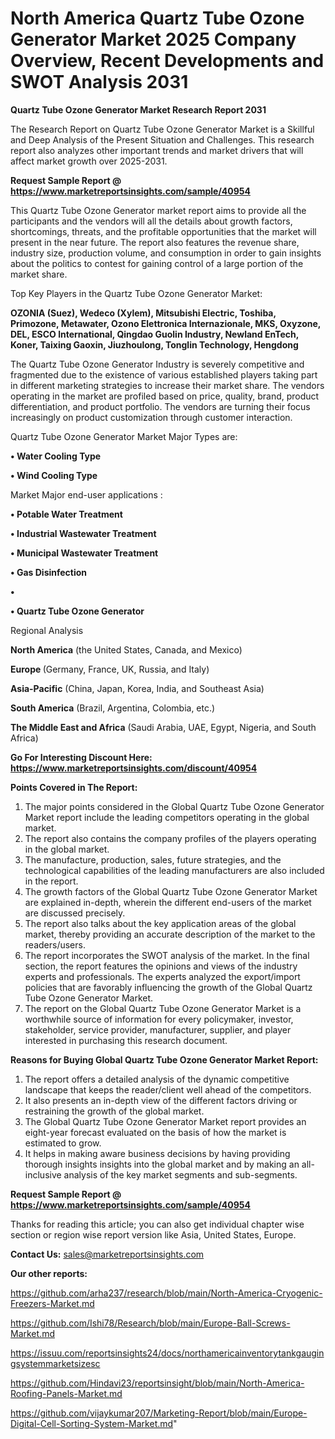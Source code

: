 # North America Quartz Tube Ozone Generator Market 2025 Company Overview, Recent Developments and SWOT Analysis 2031

<strong>Quartz Tube Ozone Generator Market Research Report 2031</strong>

The Research Report on Quartz Tube Ozone Generator Market is a Skillful and Deep Analysis of the Present Situation and Challenges. This research report also analyzes other important trends and market drivers that will affect market growth over 2025-2031.

<strong>Request Sample Report @ <a href=https://www.marketreportsinsights.com/sample/40954>https://www.marketreportsinsights.com/sample/40954</a></strong>

This Quartz Tube Ozone Generator market report aims to provide all the participants and the vendors will all the details about growth factors, shortcomings, threats, and the profitable opportunities that the market will present in the near future. The report also features the revenue share, industry size, production volume, and consumption in order to gain insights about the politics to contest for gaining control of a large portion of the market share.

Top Key Players in the Quartz Tube Ozone Generator Market:

<strong>OZONIA (Suez), Wedeco (Xylem), Mitsubishi Electric, Toshiba, Primozone, Metawater, Ozono Elettronica Internazionale, MKS, Oxyzone, DEL, ESCO lnternational, Qingdao Guolin Industry, Newland EnTech, Koner, Taixing Gaoxin, Jiuzhoulong, Tonglin Technology, Hengdong</strong>

The Quartz Tube Ozone Generator Industry is severely competitive and fragmented due to the existence of various established players taking part in different marketing strategies to increase their market share. The vendors operating in the market are profiled based on price, quality, brand, product differentiation, and product portfolio. The vendors are turning their focus increasingly on product customization through customer interaction.

Quartz Tube Ozone Generator Market Major Types are:

<strong>•  Water Cooling Type

•  Wind Cooling Type</strong>

Market Major end-user applications :

<strong>•  Potable Water Treatment

•  Industrial Wastewater Treatment

•  Municipal Wastewater Treatment

•  Gas Disinfection

•  

•  Quartz Tube Ozone Generator</strong>

Regional Analysis

</u><strong><b>North America</b></strong> (the United States, Canada, and Mexico)

<strong><b>Europe </b></strong>(Germany, France, UK, Russia, and Italy)

<strong><b>Asia-Pacific</b></strong> (China, Japan, Korea, India, and Southeast Asia)

<strong><b>South America</b></strong> (Brazil, Argentina, Colombia, etc.)

<strong><b>The Middle East and Africa</b></strong> (Saudi Arabia, UAE, Egypt, Nigeria, and South Africa)

<strong>Go For Interesting Discount Here: <a href=https://www.marketreportsinsights.com/discount/40954>https://www.marketreportsinsights.com/discount/40954</a></strong>

<strong>Points Covered in The Report:</strong>
<ol>
  <li>The major points considered in the Global Quartz Tube Ozone Generator Market report include the leading competitors operating in the global market.</li>
  <li>The report also contains the company profiles of the players operating in the global market.</li>
  <li>The manufacture, production, sales, future strategies, and the technological capabilities of the leading manufacturers are also included in the report.</li>
  <li>The growth factors of the Global Quartz Tube Ozone Generator Market are explained in-depth, wherein the different end-users of the market are discussed precisely.</li>
  <li>The report also talks about the key application areas of the global market, thereby providing an accurate description of the market to the readers/users.</li>
  <li>The report incorporates the SWOT analysis of the market. In the final section, the report features the opinions and views of the industry experts and professionals. The experts analyzed the export/import policies that are favorably influencing the growth of the Global Quartz Tube Ozone Generator Market.</li>
  <li>The report on the Global Quartz Tube Ozone Generator Market is a worthwhile source of information for every policymaker, investor, stakeholder, service provider, manufacturer, supplier, and player interested in purchasing this research document.</li>
</ol>
<strong>Reasons for Buying Global Quartz Tube Ozone Generator Market Report:</strong>

<ol>
  <li>The report offers a detailed analysis of the dynamic competitive landscape that keeps the reader/client well ahead of the competitors.</li>
  <li>It also presents an in-depth view of the different factors driving or restraining the growth of the global market.</li>
  <li>The Global Quartz Tube Ozone Generator Market report provides an eight-year forecast evaluated on the basis of how the market is estimated to grow.</li>
  <li>It helps in making aware business decisions by having providing thorough insights insights into the global market and by making an all-inclusive analysis of the key market segments and sub-segments.</li>
</ol>
<strong>Request Sample Report @ <a href=https://www.marketreportsinsights.com/sample/40954>https://www.marketreportsinsights.com/sample/40954</a></strong>


Thanks for reading this article; you can also get individual chapter wise section or region wise report version like Asia, United States, Europe.

<strong>Contact Us:</strong>
sales@marketreportsinsights.com

<strong>Our other reports:</strong>

<a href=https://github.com/arha237/research/blob/main/North-America-Cryogenic-Freezers-Market.md>https://github.com/arha237/research/blob/main/North-America-Cryogenic-Freezers-Market.md</a>

<a href=https://github.com/Ishi78/Research/blob/main/Europe-Ball-Screws-Market.md>https://github.com/Ishi78/Research/blob/main/Europe-Ball-Screws-Market.md</a>

<a href=https://issuu.com/reportsinsights24/docs/northamericainventorytankgaugingsystemmarketsizesc>https://issuu.com/reportsinsights24/docs/northamericainventorytankgaugingsystemmarketsizesc</a>

<a href=https://github.com/Hindavi23/reportsinsight/blob/main/North-America-Roofing-Panels-Market.md>https://github.com/Hindavi23/reportsinsight/blob/main/North-America-Roofing-Panels-Market.md</a>

<a href=https://github.com/vijaykumar207/Marketing-Report/blob/main/Europe-Digital-Cell-Sorting-System-Market.md>https://github.com/vijaykumar207/Marketing-Report/blob/main/Europe-Digital-Cell-Sorting-System-Market.md</a>"
